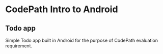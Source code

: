 # CodePath Intro to Android
## Todo app

Simple Todo app built in Android for the purpose of CodePath evaluation requirement.